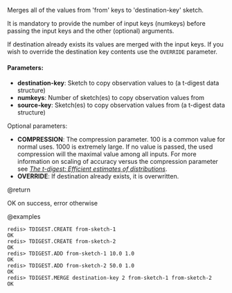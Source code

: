 Merges all of the values from 'from' keys to 'destination-key' sketch.

It is mandatory to provide the number of input keys (numkeys) before passing the input keys and the other (optional) arguments.

If destination already exists its values are merged with the input keys. If you wish to override the destination key contents use the `OVERRIDE` parameter.

#### Parameters:

* **destination-key**: Sketch to copy observation values to (a t-digest data structure)
* **numkeys**: Number of sketch(es) to copy observation values from
* **source-key**: Sketch(es) to copy observation values from (a t-digest data structure)


Optional parameters:

* **COMPRESSION**: The compression parameter. 100 is a common value for normal uses. 1000 is extremely large.
If no value is passed, the used compression will the maximal value among all inputs.
For more information on scaling of accuracy versus the compression parameter see [_The t-digest: Efficient estimates of distributions_](https://www.sciencedirect.com/science/article/pii/S2665963820300403).
* **OVERRIDE**: If destination already exists, it is overwritten.

@return

OK on success, error otherwise

@examples

```
redis> TDIGEST.CREATE from-sketch-1
OK
redis> TDIGEST.CREATE from-sketch-2
OK
redis> TDIGEST.ADD from-sketch-1 10.0 1.0
OK
redis> TDIGEST.ADD from-sketch-2 50.0 1.0
OK
redis> TDIGEST.MERGE destination-key 2 from-sketch-1 from-sketch-2
OK
```

